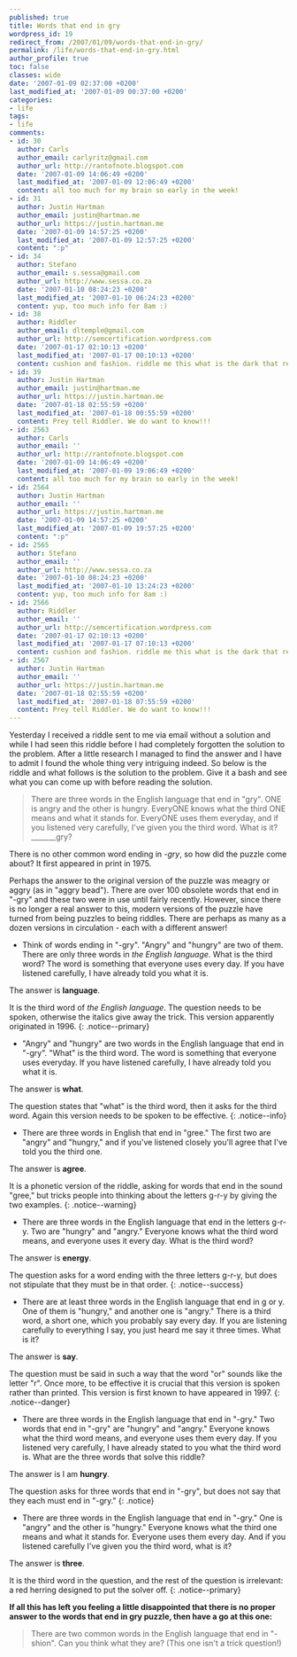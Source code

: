 ```yaml
---
published: true
title: Words that end in gry
wordpress_id: 19
redirect_from: /2007/01/09/words-that-end-in-gry/
permalink: /life/words-that-end-in-gry.html
author_profile: true
toc: false
classes: wide
date: '2007-01-09 02:37:00 +0200'
last_modified_at: '2007-01-09 00:37:00 +0200'
categories:
- life
tags:
- life
comments:
- id: 30
  author: Carls
  author_email: carlyritz@gmail.com
  author_url: http://rantofnote.blogspot.com
  date: '2007-01-09 14:06:49 +0200'
  last_modified_at: '2007-01-09 12:06:49 +0200'
  content: all too much for my brain so early in the week!
- id: 31
  author: Justin Hartman
  author_email: justin@hartman.me
  author_url: https://justin.hartman.me
  date: '2007-01-09 14:57:25 +0200'
  last_modified_at: '2007-01-09 12:57:25 +0200'
  content: ":p"
- id: 34
  author: Stefano
  author_email: s.sessa@gmail.com
  author_url: http://www.sessa.co.za
  date: '2007-01-10 08:24:23 +0200'
  last_modified_at: '2007-01-10 06:24:23 +0200'
  content: yup, too much info for 8am :)
- id: 38
  author: Riddler
  author_email: dltemple@gmail.com
  author_url: http://semcertification.wordpress.com
  date: '2007-01-17 02:10:13 +0200'
  last_modified_at: '2007-01-17 00:10:13 +0200'
  content: cushion and fashion. riddle me this what is the dark that reveals the light?
- id: 39
  author: Justin Hartman
  author_email: justin@hartman.me
  author_url: https://justin.hartman.me
  date: '2007-01-18 02:55:59 +0200'
  last_modified_at: '2007-01-18 00:55:59 +0200'
  content: Prey tell Riddler. We do want to know!!!
- id: 2563
  author: Carls
  author_email: ''
  author_url: http://rantofnote.blogspot.com
  date: '2007-01-09 14:06:49 +0200'
  last_modified_at: '2007-01-09 19:06:49 +0200'
  content: all too much for my brain so early in the week!
- id: 2564
  author: Justin Hartman
  author_email: ''
  author_url: https://justin.hartman.me
  date: '2007-01-09 14:57:25 +0200'
  last_modified_at: '2007-01-09 19:57:25 +0200'
  content: ":p"
- id: 2565
  author: Stefano
  author_email: ''
  author_url: http://www.sessa.co.za
  date: '2007-01-10 08:24:23 +0200'
  last_modified_at: '2007-01-10 13:24:23 +0200'
  content: yup, too much info for 8am :)
- id: 2566
  author: Riddler
  author_email: ''
  author_url: http://semcertification.wordpress.com
  date: '2007-01-17 02:10:13 +0200'
  last_modified_at: '2007-01-17 07:10:13 +0200'
  content: cushion and fashion. riddle me this what is the dark that reveals the light?
- id: 2567
  author: Justin Hartman
  author_email: ''
  author_url: https://justin.hartman.me
  date: '2007-01-18 02:55:59 +0200'
  last_modified_at: '2007-01-18 07:55:59 +0200'
  content: Prey tell Riddler. We do want to know!!!
---
```

Yesterday I received a riddle sent to me via email without a solution and while I had seen this riddle before I had completely forgotten the solution to the problem. After a little research I managed to find the answer and I have to admit I found the whole thing very intriguing indeed. So below is the riddle and what follows is the solution to the problem. Give it a bash and see what you can come up with before reading the solution.

>There are three words in the English language that end in "gry". ONE is angry and the other is hungry. EveryONE knows what the third ONE means and what it stands for. EveryONE uses them everyday, and if you listened very carefully, I've given you the third word. What is it? _______gry?

There is no other common word ending in _-gry_, so how did the puzzle come about? It first appeared in print in 1975.

Perhaps the answer to the original version of the puzzle was meagry or aggry (as in "aggry bead"). There are over 100 obsolete words that end in "-gry" and these two were in use until fairly recently. However, since there is no longer a real answer to this, modern versions of the puzzle have turned from being puzzles to being riddles. There are perhaps as many as a dozen versions in circulation - each with a different answer!

* Think of words ending in "-gry". "Angry" and "hungry" are two of them. There are only three words in _the English language_. What is the third word? The word is something that everyone uses every day. If you have listened carefully, I have already told you what it is.

The answer is <strong>language</strong>.

It is the third word of _the English language_. The question needs to be spoken, otherwise the italics give away the trick. This version apparently originated in 1996.
{: .notice--primary}

* "Angry" and "hungry" are two words in the English language that end in "-gry". "What" is the third word. The word is something that everyone uses everyday. If you have listened carefully, I have already told you what it is.

The answer is <strong>what</strong>.

The question states that "what" is the third word, then it asks for the third word. Again this version needs to be spoken to be effective. 
{: .notice--info}

* There are three words in English that end in "gree." The first two are "angry" and "hungry," and if you've listened closely you'll agree that I've told you the third one.

The answer is <strong>agree</strong>.

It is a phonetic version of the riddle, asking for words that end in the sound "gree," but tricks people into thinking about the letters g-r-y by giving the two examples. 
{: .notice--warning}

* There are three words in the English language that end in the letters g-r-y. Two are "hungry" and "angry." Everyone knows what the third word means, and everyone uses it every day. What is the third word?

The answer is <strong>energy</strong>.

The question asks for a word ending with the three letters g-r-y, but does not stipulate that they must be in that order. 
{: .notice--success}

* There are at least three words in the English language that end in g or y. One of them is "hungry," and another one is "angry." There is a third word, a short one, which you probably say every day. If you are listening carefully to everything I say, you just heard me say it three times. What is it?

The answer is <strong>say</strong>.

The question must be said in such a way that the word "or" sounds like the letter "r". Once more, to be effective it is crucial that this version is spoken rather than printed. This version is first known to have appeared in 1997. 
{: .notice--danger}

* There are three words in the English language that end in "-gry." Two words that end in "-gry" are "hungry" and "angry." Everyone knows what the third word means, and everyone uses them every day. If you listened very carefully, I have already stated to you what the third word is. What are the three words that solve this riddle?

The answer is I am <strong>hungry</strong>.

The question asks for three words that end in "-gry", but does not say that they each must end in "-gry." 
{: .notice}

* There are three words in the English language that end in "-gry." One is "angry" and the other is "hungry." Everyone knows what the third one means and what it stands for. Everyone uses them every day. And if you listened carefully I've given you the third word, what is it?

The answer is <strong>three</strong>.

It is the third word in the question, and the rest of the question is irrelevant: a red herring designed to put the solver off. 
{: .notice--primary}

<strong>If all this has left you feeling a little disappointed that there is no proper answer to the words that end in gry puzzle, then have a go at this one:</strong>

>There are two common words in the English language that end in "-shion". Can you think what they are? (This one isn't a trick question!)
